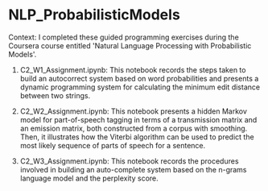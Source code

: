 # NLP_ProbabilisticModels

Context: I completed these guided programming exercises during the Coursera course entitled 'Natural Language Processing with Probabilistic Models'.

1. C2_W1_Assignment.ipynb:
This notebook records the steps taken to build an autocorrect system based on word probabilities and presents a dynamic programming system for calculating the minimum edit distance between two strings.

2. C2_W2_Assignment.ipynb:
This notebook presents a hidden Markov model for part-of-speech tagging in terms of a transmission matrix and an emission matrix, both constructed from a corpus with smoothing. Then, it illustrates how the Viterbi algorithm can be used to predict the most likely sequence of parts of speech for a sentence.

3. C2_W3_Assignment.ipynb:
This notebook records the procedures involved in building an auto-complete system based on the n-grams language model and the perplexity score.
